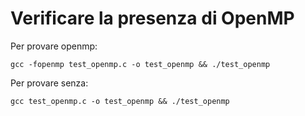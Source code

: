 # Verificare la presenza di OpenMP

Per provare openmp:

    gcc -fopenmp test_openmp.c -o test_openmp && ./test_openmp

Per provare senza:

    gcc test_openmp.c -o test_openmp && ./test_openmp
